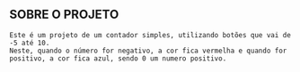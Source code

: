 ## SOBRE O PROJETO
   
    Este é um projeto de um contador simples, utilizando botões que vai de -5 até 10.
    Neste, quando o número for negativo, a cor fica vermelha e quando for positivo, a cor fica azul, sendo 0 um numero positivo.